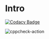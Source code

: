 # Intro

[![Codacy Badge](https://api.codacy.com/project/badge/Grade/c1597342e4b948aaa64f42abc4697690)](https://app.codacy.com/manual/Vinay2630/Intro?utm_source=github.com&utm_medium=referral&utm_content=Vinay2630/Intro&utm_campaign=Badge_Grade_Dashboard)

![cppcheck-action](https://github.com/Vinay2630/Intro/workflows/cppcheck-action/badge.svg)
